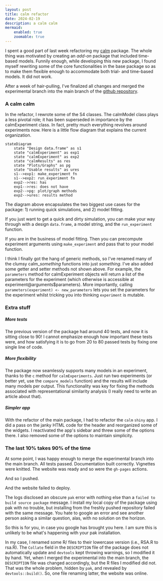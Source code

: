 ```yaml
---
layout: post
title: calm refactor
date: 2024-02-19
description: a calm calm
mermaid:
    enabled: true
    zoomable: true
---
```


I spent a good part of last week refactoring my [calm](https://victornavarro.org/calm) package. The whole thing was motivated by creating an *add-on* package that included time-based models. Funnily enough, while developing this new package, I found myself rewriting some of the core functionalities in the base package so as to make them flexible enough to accommodate both trial- and time-based models. It did not work.

After a week of hair-pulling, I've finalized all changes and merged the experimental branch into the main branch of the [github repository](https://github.com/victor-navarro/calm).

### A calm calm

In the refactor, I rewrote some of the S4 classes. The calmModel class plays a less pivotal role; it has been superseded in importance by the calmExperiment class. In fact, pretty much everything revolves around experiments now. Here is a little flow diagram that explains the current organization.

```mermaid 
stateDiagram
    state "Design data.frame" as s1
    state "calmExperiment" as exp1
    state "calmExperiment" as exp2
    state "calmResults" as res
    state "Plots/Graphs" as pg
    state "Usable results" as ures
    s1-->exp1: make_experiment fn
    s1-->exp2: run_experiment fn
    exp2-->res: has
    exp1-->res: does not have
    exp2-->pg: plot/graph methods
    exp2-->ures: results method
```

The diagram above encapsulates the two biggest use cases for the package: 1) running quick simulations, and 2) model fitting.

If you just want to get a quick and dirty simulation, you can make your way through with a design `data.frame`, a model string, and the `run_experiment` function.

If you are in the business of model fitting. Then you can precompute experiment arguments using `make_experiment` and pass that to your model function.

I think I finally got the hang of generic methods, so I've renamed many of the clumsy calm_*something* functions into just *something*. I've also added some getter and setter methods not shown above. For example, the `parameters` method for calmExperiment objects will return a list of the parameters for the experiment (which otherwise is accessible at experiment@arguments$parameters). More importantly, calling `parameters(experiment) <- new_parameters` lets you set the parameters for the experiment whilst tricking you into thinking `experiment` is mutable.

### Extra stuff

##### More tests
The previous version of the package had around 40 tests, and now it is sitting close to 90! I cannot emphasize enough how important these tests were, and how satisfying it is to go from 20 to 80 passed tests by fixing one single line of code.

##### More flexibility
The package now seamlessly supports many models in an experiment, thanks to the `c` method for `calmExperiments`. Just run two experiments (or better yet, use the `compare_models` function) and the results will include many models per output. This functionality was key for fixing the methods associated with representational similarity analysis (I really need to write an article about that).

##### Simpler app
With the refactor of the main package, I had to refactor the `calm` `shiny` app. I did a pass on the janky HTML code for the header and reorganized some of the widgets. I reactivated the app's sidebar and threw some of the options there. I also removed some of the options to maintain simplicity.

### The last 10% takes 90% of the time
At some point, I was happy enough to merge the experimental branch into the main branch. All tests passed. Documentation built correctly. Vignettes were knitted. The website was ready and so were the `gh-pages` actions.

And so I pushed.

And the website failed to deploy.

The logs disclosed an obscure `pak` error with nothing else than a `failed to build source package` message. I install my local copy of the package using pak with no trouble, but installing from the freshly pushed repository failed with the same message. You hate to google an error and see another person asking a similar question, alas, with no solution on the horizon.

So this is for you, in case you google has brought you here. I am sure this is unlikely to be what's happening with your pak installation.

In my case, I renamed some R/ files to their lowercase version (i.e., RSA.R to rsa.R). The `Collate` field in the `DESCRIPTION` file of the package does not automatically update and `devtools` kept throwing warnings, so I modified it by hand. Yet, when I merged the experimental into the main branch, the `DESCRIPTION` file was changed accordingly, but the R files I modified did not. That was the whole problem, hidden by `pak`, and revealed by `devtools::build()`. So, one file renaming latter, the website was online.
